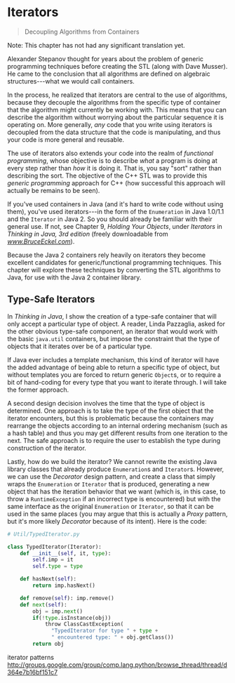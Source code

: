 Iterators
=========

> Decoupling Algorithms from Containers

Note: This chapter has not had any significant translation yet.

Alexander Stepanov thought for years about the problem of generic
programming techniques before creating the STL (along with Dave Musser).
He came to the conclusion that all algorithms are defined on algebraic
structures---what we would call containers.

In the process, he realized that iterators are central to the use of
algorithms, because they decouple the algorithms from the specific type
of container that the algorithm might currently be working with. This
means that you can describe the algorithm without worrying about the
particular sequence it is operating on. More generally, *any* code that
you write using iterators is decoupled from the data structure that the
code is manipulating, and thus your code is more general and reusable.

The use of iterators also extends your code into the realm of
*functional programming*, whose objective is to describe *what* a
program is doing at every step rather than *how* it is doing it. That
is, you say "sort" rather than describing the sort. The objective of the
C++ STL was to provide this *generic programming* approach for C++ (how
successful this approach will actually be remains to be seen).

If you've used containers in Java (and it's hard to write code without
using them), you've used iterators---in the form of the `Enumeration`
in Java 1.0/1.1 and the `Iterator` in Java 2. So you should already be
familiar with their general use. If not, see Chapter 9, *Holding Your
Objects*, under *Iterators* in *Thinking in Java, 3rd edition* (freely
downloadable from *www.BruceEckel.com*).

Because the Java 2 containers rely heavily on iterators they become
excellent candidates for generic/functional programming techniques. This
chapter will explore these techniques by converting the STL algorithms
to Java, for use with the Java 2 container library.

Type-Safe Iterators
-------------------

In *Thinking in Java*, I show the creation of a type-safe container that
will only accept a particular type of object. A reader, Linda Pazzaglia,
asked for the other obvious type-safe component, an iterator that would
work with the basic `java.util` containers, but impose the constraint
that the type of objects that it iterates over be of a particular type.

If Java ever includes a template mechanism, this kind of iterator will
have the added advantage of being able to return a specific type of
object, but without templates you are forced to return generic
`Object`s, or to require a bit of hand-coding for every type that you
want to iterate through. I will take the former approach.

A second design decision involves the time that the type of object is
determined. One approach is to take the type of the first object that
the iterator encounters, but this is problematic because the containers
may rearrange the objects according to an internal ordering mechanism
(such as a hash table) and thus you may get different results from one
iteration to the next. The safe approach is to require the user to
establish the type during construction of the iterator.

Lastly, how do we build the iterator? We cannot rewrite the existing
Java library classes that already produce `Enumeration`s and
`Iterator`s. However, we can use the *Decorator* design pattern, and
create a class that simply wraps the `Enumeration` or `Iterator`
that is produced, generating a new object that has the iteration
behavior that we want (which is, in this case, to throw a
`RuntimeException` if an incorrect type is encountered) but with the
same interface as the original `Enumeration` or `Iterator`, so that
it can be used in the same places (you may argue that this is actually a
*Proxy* pattern, but it's more likely *Decorator* because of its
intent). Here is the code:

```python
# Util/TypedIterator.py

class TypedIterator(Iterator):
    def __init__(self, it, type):
        self.imp = it
        self.type = type

    def hasNext(self):
        return imp.hasNext()

    def remove(self): imp.remove()
    def next(self):
        obj = imp.next()
        if(!type.isInstance(obj))
            throw ClassCastException(
              "TypedIterator for type " + type +
              " encountered type: " + obj.getClass())
        return obj
```

iterator patterns
<http://groups.google.com/group/comp.lang.python/browse_thread/thread/d364e7b16bf151c7>
